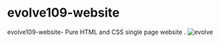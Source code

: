 # evolve109-website
evolve109-website- Pure HTML and CSS single page website .
![evolve](https://github.com/Pralasa/evolve109-website/assets/146616146/d209ce67-78c9-4e19-921d-496e9c14a183)
